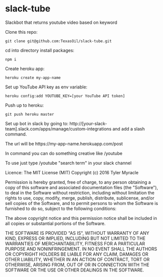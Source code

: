 # slack-tube
Slackbot that returns youtube video based on keyword

Clone this repo: 
<pre><code>git clone git@github.com:TexasOil/slack-tube.git</code></pre>
cd into directory
install packages:
<pre><code>npm i</code></pre>

Create heroku app: 
<pre><code>heroku create my-app-name</code></pre>

Set up YouTube API key as env variable: 
<pre><code>heroku config:add YOUTUBE_KEY=[your YouTube API token]</code></pre>

Push up to heroku: 
<pre><code>git push heroku master</code></pre>

Set up bot in slack by going to: http://[your-slack-team].slack.com/apps/manage/custom-integrations 
and add a slash command.
<p>The url will be https://my-app-name.herokuapp.com/post</p>
<p>In command you can do something creative like /youtube</p>

<p>To use just type /youtube "search term" in your slack channel</p>

Licence:
The MIT License (MIT) Copyright (c) 2016 Tyler Myracle

Permission is hereby granted, free of charge, to any person obtaining a copy of this software and associated documentation files (the "Software"), to deal in the Software without restriction, including without limitation the rights to use, copy, modify, merge, publish, distribute, sublicense, and/or sell copies of the Software, and to permit persons to whom the Software is furnished to do so, subject to the following conditions:

The above copyright notice and this permission notice shall be included in all copies or substantial portions of the Software.

THE SOFTWARE IS PROVIDED "AS IS", WITHOUT WARRANTY OF ANY KIND, EXPRESS OR IMPLIED, INCLUDING BUT NOT LIMITED TO THE WARRANTIES OF MERCHANTABILITY, FITNESS FOR A PARTICULAR PURPOSE AND NONINFRINGEMENT. IN NO EVENT SHALL THE AUTHORS OR COPYRIGHT HOLDERS BE LIABLE FOR ANY CLAIM, DAMAGES OR OTHER LIABILITY, WHETHER IN AN ACTION OF CONTRACT, TORT OR OTHERWISE, ARISING FROM, OUT OF OR IN CONNECTION WITH THE SOFTWARE OR THE USE OR OTHER DEALINGS IN THE SOFTWARE.

